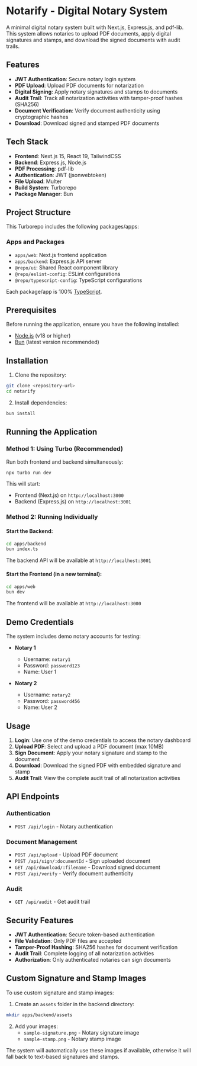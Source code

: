 # Notarify - Digital Notary System

A minimal digital notary system built with Next.js, Express.js, and pdf-lib. This system allows notaries to upload PDF documents, apply digital signatures and stamps, and download the signed documents with audit trails.

## Features

- **JWT Authentication**: Secure notary login system
- **PDF Upload**: Upload PDF documents for notarization
- **Digital Signing**: Apply notary signatures and stamps to documents
- **Audit Trail**: Track all notarization activities with tamper-proof hashes (SHA256)
- **Document Verification**: Verify document authenticity using cryptographic hashes
- **Download**: Download signed and stamped PDF documents

## Tech Stack

- **Frontend**: Next.js 15, React 19, TailwindCSS
- **Backend**: Express.js, Node.js
- **PDF Processing**: pdf-lib
- **Authentication**: JWT (jsonwebtoken)
- **File Upload**: Multer
- **Build System**: Turborepo
- **Package Manager**: Bun

## Project Structure

This Turborepo includes the following packages/apps:

### Apps and Packages

- `apps/web`: Next.js frontend application
- `apps/backend`: Express.js API server
- `@repo/ui`: Shared React component library
- `@repo/eslint-config`: ESLint configurations
- `@repo/typescript-config`: TypeScript configurations

Each package/app is 100% [TypeScript](https://www.typescriptlang.org/).

## Prerequisites

Before running the application, ensure you have the following installed:

- [Node.js](https://nodejs.org/) (v18 or higher)
- [Bun](https://bun.sh/) (latest version recommended)

## Installation

1. Clone the repository:

```bash
git clone <repository-url>
cd notarify
```

2. Install dependencies:

```bash
bun install
```

## Running the Application

### Method 1: Using Turbo (Recommended)

Run both frontend and backend simultaneously:

```bash
npx turbo run dev
```

This will start:

- Frontend (Next.js) on `http://localhost:3000`
- Backend (Express.js) on `http://localhost:3001`

### Method 2: Running Individually

#### Start the Backend:

```bash
cd apps/backend
bun index.ts
```

The backend API will be available at `http://localhost:3001`

#### Start the Frontend (in a new terminal):

```bash
cd apps/web
bun dev
```

The frontend will be available at `http://localhost:3000`

## Demo Credentials

The system includes demo notary accounts for testing:

- **Notary 1**
  - Username: `notary1`
  - Password: `password123`
  - Name: User 1

- **Notary 2**
  - Username: `notary2`
  - Password: `password456`
  - Name: User 2

## Usage

1. **Login**: Use one of the demo credentials to access the notary dashboard
2. **Upload PDF**: Select and upload a PDF document (max 10MB)
3. **Sign Document**: Apply your notary signature and stamp to the document
4. **Download**: Download the signed PDF with embedded signature and stamp
5. **Audit Trail**: View the complete audit trail of all notarization activities

## API Endpoints

### Authentication

- `POST /api/login` - Notary authentication

### Document Management

- `POST /api/upload` - Upload PDF document
- `POST /api/sign/:documentId` - Sign uploaded document
- `GET /api/download/:filename` - Download signed document
- `POST /api/verify` - Verify document authenticity

### Audit

- `GET /api/audit` - Get audit trail

## Security Features

- **JWT Authentication**: Secure token-based authentication
- **File Validation**: Only PDF files are accepted
- **Tamper-Proof Hashing**: SHA256 hashes for document verification
- **Audit Trail**: Complete logging of all notarization activities
- **Authorization**: Only authenticated notaries can sign documents

## Custom Signature and Stamp Images

To use custom signature and stamp images:

1. Create an `assets` folder in the backend directory:

```bash
mkdir apps/backend/assets
```

2. Add your images:
   - `sample-signature.png` - Notary signature image
   - `sample-stamp.png` - Notary stamp image

The system will automatically use these images if available, otherwise it will fall back to text-based signatures and stamps.
